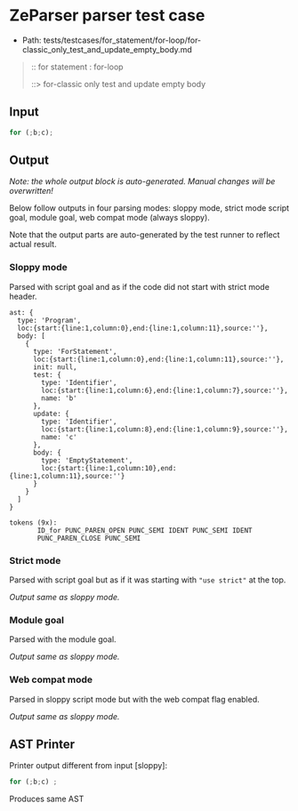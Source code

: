 # ZeParser parser test case

- Path: tests/testcases/for_statement/for-loop/for-classic_only_test_and_update_empty_body.md

> :: for statement : for-loop
>
> ::> for-classic only test and update empty body

## Input

`````js
for (;b;c);
`````

## Output

_Note: the whole output block is auto-generated. Manual changes will be overwritten!_

Below follow outputs in four parsing modes: sloppy mode, strict mode script goal, module goal, web compat mode (always sloppy).

Note that the output parts are auto-generated by the test runner to reflect actual result.

### Sloppy mode

Parsed with script goal and as if the code did not start with strict mode header.

`````
ast: {
  type: 'Program',
  loc:{start:{line:1,column:0},end:{line:1,column:11},source:''},
  body: [
    {
      type: 'ForStatement',
      loc:{start:{line:1,column:0},end:{line:1,column:11},source:''},
      init: null,
      test: {
        type: 'Identifier',
        loc:{start:{line:1,column:6},end:{line:1,column:7},source:''},
        name: 'b'
      },
      update: {
        type: 'Identifier',
        loc:{start:{line:1,column:8},end:{line:1,column:9},source:''},
        name: 'c'
      },
      body: {
        type: 'EmptyStatement',
        loc:{start:{line:1,column:10},end:{line:1,column:11},source:''}
      }
    }
  ]
}

tokens (9x):
       ID_for PUNC_PAREN_OPEN PUNC_SEMI IDENT PUNC_SEMI IDENT
       PUNC_PAREN_CLOSE PUNC_SEMI
`````

### Strict mode

Parsed with script goal but as if it was starting with `"use strict"` at the top.

_Output same as sloppy mode._

### Module goal

Parsed with the module goal.

_Output same as sloppy mode._

### Web compat mode

Parsed in sloppy script mode but with the web compat flag enabled.

_Output same as sloppy mode._

## AST Printer

Printer output different from input [sloppy]:

````js
for (;b;c) ;
````

Produces same AST
